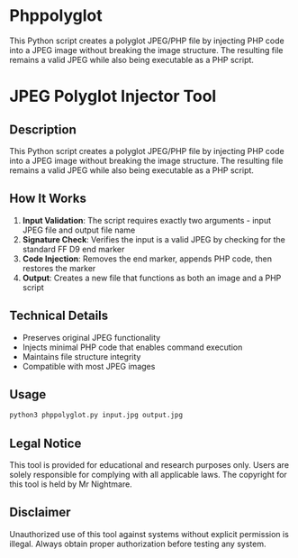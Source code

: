# Phppolyglot
This Python script creates a polyglot JPEG/PHP file by injecting PHP code into a JPEG image without breaking the image structure. The resulting file remains a valid JPEG while also being executable as a PHP script.
# JPEG Polyglot Injector Tool

## Description

This Python script creates a polyglot JPEG/PHP file by injecting PHP code into a JPEG image without breaking the image structure. The resulting file remains a valid JPEG while also being executable as a PHP script.

## How It Works

1. **Input Validation**: The script requires exactly two arguments - input JPEG file and output file name
2. **Signature Check**: Verifies the input is a valid JPEG by checking for the standard FF D9 end marker
3. **Code Injection**: Removes the end marker, appends PHP code, then restores the marker
4. **Output**: Creates a new file that functions as both an image and a PHP script

## Technical Details

- Preserves original JPEG functionality
- Injects minimal PHP code that enables command execution
- Maintains file structure integrity
- Compatible with most JPEG images

## Usage

```bash
python3 phppolyglot.py input.jpg output.jpg
```

## Legal Notice

This tool is provided for educational and research purposes only. Users are solely responsible for complying with all applicable laws. The copyright for this tool is held by Mr Nightmare.

## Disclaimer

Unauthorized use of this tool against systems without explicit permission is illegal. Always obtain proper authorization before testing any system.
